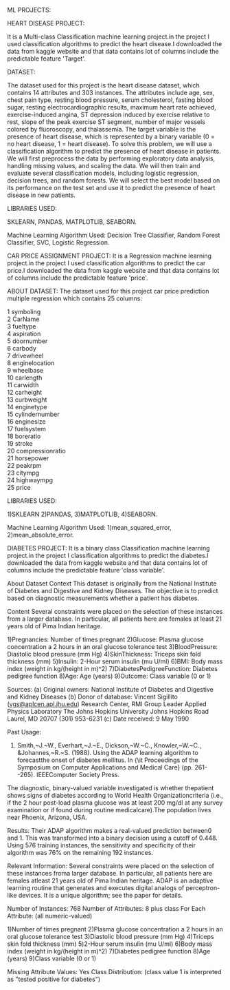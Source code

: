 ML PROJECTS:

HEART DISEASE PROJECT:

It is a Multi-class Classification machine learning project.in the project I used classification algorithms to predict the heart disease.I downloaded the data from kaggle website and that data contains lot of columns include the predictable feature 'Target'.

DATASET:

The dataset used for this project is the heart disease dataset, which contains 14 attributes and 303 instances. The attributes include age, sex, chest pain type, resting blood pressure, serum cholesterol, fasting blood sugar, resting electrocardiographic results, maximum heart rate achieved, exercise-induced angina, ST depression induced by exercise relative to rest, slope of the peak exercise ST segment, number of major vessels colored by fluoroscopy, and thalassemia. The target variable is the presence of heart disease, which is represented by a binary variable (0 = no heart disease, 1 = heart disease).  To solve this problem, we will use a classification algorithm to predict the presence of heart disease in patients. We will first preprocess the data by performing exploratory data analysis, handling missing values, and scaling the data. We will then train and evaluate several classification models, including logistic regression, decision trees, and random forests. We will select  the best model based on its performance on the test set and use it to predict the presence of heart disease in new 
patients.

LIBRARIES USED:

SKLEARN,
PANDAS,
MATPLOTLIB,
SEABORN.

Machine Learning Algorithm Used:
Decision Tree Classifier,
Random Forest Classifier,
SVC,
Logistic Regression.


CAR PRICE ASSIGNMENT PROJECT:
It is a Regression machine learning project.in the project I used classification algorithms to predict the car price.I downloaded the data from kaggle website and that data contains lot of columns include the predictable feature 'price'.

ABOUT DATASET:
The dataset used for this project car price prediction multiple regression which contains 25 columns:
           
 1   symboling         
 2   CarName           
 3   fueltype           
 4   aspiration         
 5   doornumber        
 6   carbody            
 7   drivewheel         
 8   enginelocation    
 9   wheelbase         
 10  carlength         
 11  carwidth         
 12  carheight         
 13  curbweight          
 14  enginetype         
 15  cylindernumber    
 16  enginesize          
 17  fuelsystem         
 18  boreratio         
 19  stroke            
 20  compressionratio  
 21  horsepower        
 22  peakrpm           
 23  citympg          
 24  highwaympg        
 25  price             

LIBRARIES USED:

1)SKLEARN
2)PANDAS,
3)MATPLOTLIB,
4)SEABORN.

Machine Learning Algorithm Used:
1)mean_squared_error,
2)mean_absolute_error.

DIABETES PROJECT:
It is a binary class Classification machine learning project.in the project I classification algorithms to predict the diabetes.I downloaded the data from kaggle website and that data contains lot of columns include the predictable feature 'class variable'.

About Dataset
Context
This dataset is originally from the National Institute of Diabetes and Digestive and Kidney Diseases. The objective is to predict based on diagnostic measurements whether a patient has diabetes.

Content
Several constraints were placed on the selection of these instances from a larger database. In particular, all patients here are females at least 21 years old of Pima Indian heritage.

1)Pregnancies: Number of times pregnant
2)Glucose: Plasma glucose concentration a 2 hours in an oral glucose tolerance test
3)BloodPressure: Diastolic blood pressure (mm Hg)
4)SkinThickness: Triceps skin fold thickness (mm)
5)Insulin: 2-Hour serum insulin (mu U/ml)
6)BMI: Body mass index (weight in kg/(height in m)^2)
7)DiabetesPedigreeFunction: Diabetes pedigree function
8)Age: Age (years)
9)Outcome: Class variable (0 or 1)

Sources:
(a) Original owners: National Institute of Diabetes and Digestive and
Kidney Diseases
(b) Donor of database: Vincent Sigillito (vgs@aplcen.apl.jhu.edu)
Research Center, RMI Group Leader
Applied Physics Laboratory
The Johns Hopkins University
Johns Hopkins Road
Laurel, MD 20707
(301) 953-6231
(c) Date received: 9 May 1990

Past Usage:
 1. Smith,~J.~W., Everhart,~J.~E., Dickson,~W.~C., Knowler,~W.~C., \&Johannes,~R.~S. (1988). Using the ADAP learning algorithm to forecastthe onset of diabetes mellitus.  In {\it Proceedings of the Symposium
   on Computer Applications and Medical Care} (pp. 261--265).  IEEEComputer Society Press.

The diagnostic, binary-valued variable investigated is whether thepatient shows signs of diabetes according to World Health Organizationcriteria (i.e., if the 2 hour post-load plasma glucose was at least 
200 mg/dl at any survey  examination or if found during routine medicalcare).The population lives near Phoenix, Arizona, USA.

Results: Their ADAP algorithm makes a real-valued prediction between0 and 1.  This was transformed into a binary decision using a cutoff of 0.448.  Using 576 training instances, the sensitivity and specificity
of their algorithm was 76% on the remaining 192 instances.

Relevant Information:
  Several constraints were placed on the selection of these instances froma larger database.  In particular, all patients here are females atleast 21 years old of Pima Indian heritage.  ADAP is an adaptive learning routine that generates and executes digital analogs of perceptron-like devices.  It is a unique algorithm; see the paper for details.

Number of Instances: 768
Number of Attributes: 8 plus class
For Each Attribute: (all numeric-valued)

1)Number of times pregnant
2)Plasma glucose concentration a 2 hours in an oral glucose tolerance test
3)Diastolic blood pressure (mm Hg)
4)Triceps skin fold thickness (mm)
5)2-Hour serum insulin (mu U/ml)
6)Body mass index (weight in kg/(height in m)^2)
7)Diabetes pedigree function
8)Age (years)
9)Class variable (0 or 1)

Missing Attribute Values: Yes
Class Distribution: (class value 1 is interpreted as "tested positive for
diabetes")


































































































































































































